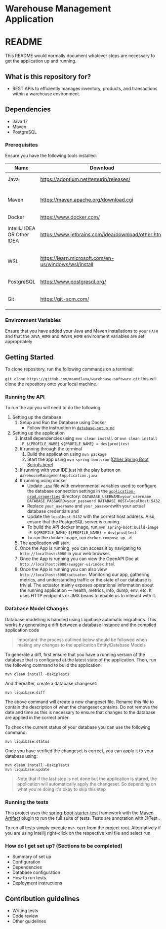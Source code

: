 # Warehouse Management Application


# README

This README would normally document whatever steps are necessary to get the application up and running.

## What is this repository for?

- REST APIs to efficiently manages inventory, products, and transactions within a warehouse environment.

## Dependencies

- Java 17
- Maven
- PostgreSQL

### Prerequisites

Ensure you have the following tools installed:

| Name                        | Download                                              |                                             |
|-----------------------------|-------------------------------------------------------|---------------------------------------------|
| Java                        | https://adoptium.net/temurin/releases/                | JDK 17 or newer                             |
| Maven                       | https://maven.apache.org/download.cgi                 | Download the Binary and extract as needed   |
| Docker                      | https://www.docker.com/                               |                                             |
| IntelliJ IDEA OR Other IDEA | https://www.jetbrains.com/idea/download/other.html    | IntelliJ The community edition is also fine |
| WSL                         | https://learn.microsoft.com/en-us/windows/wsl/install | If using Windows and Docker+WSL             |
| PostgreSQL                  | https://www.postgresql.org/                           | Needed to run local DB                      |
| Git                         | https://git-scm.com/                                  | Needed to clone repository                  |

### Environment Variables

Ensure that you have added your Java and Maven installations to your `PATH` and that the `JAVA_HOME` and `MAVEN_HOME`
environment variables are set appropriately

## Getting Started

To clone repository, run the following commands on a terminal:

`git clone https://github.com/msundlana/warehouse-software.git` this will clone the repository onto your local machine.

### Running the API

To run the api you will need to do the following

1. Setting up the database
    1. Setup and Run the Database using Docker
        - Follow the instruction in [`database-setup.md`](./docker/database/database-setup.md)
2. Setting up the application
    1. Install dependencies using `mvn clean install` or `mvn clean install -P ${PROFILE_NAME}`
       `${PROFILE_NAME} = dev|prod|test`
    2. If running through the terminal
        1. Build the application using `mvn package`
        2. Start the app
           using `mvn spring-boot:run` ([Other Spring Boot Scripts here](https://docs.spring.io/spring-boot/docs/current/maven-plugin/reference/htmlsingle/#goals))
    3. If running with your IDE just hit the play button on `WarehouseManagementApplication.java`
    4. If running using docker 
       - Update [`.env`](.env) file with environmental variables used to configure the database 
        connection settings in the [`application-prod.properties`](./src/main/resources/application-prod.properties) directory:
        `DATABASE_USERNAME=your_username
         DATABASE_PASSWORD=your_password
         DATABASE_HOST=localhost:5432`
       - Replace `your_username` and `your_password`with your actual database credentials and
       - Update the `localhost:5432` with the correct host address. Also, ensure that the PostgreSQL server is running.
       - To build the API docker image, run  `mvn spring-boot:build-image -P ${PROFILE_NAME}`
         `${PROFILE_NAME} = dev|prod|test`
       - To run the docker image, run `docker-compose up -d`
   5. The application will start
   6. Once the App is running, you can access it by navigating to `http://localhost:8080` in your web browser. 
   7. Once the App is running you can view the OpenAPI Doc at `http://localhost:8080/swagger-ui/index.html`
   8. Once the App is running you can also view `http://localhost:8080/actuator`. Monitoring our app, gathering
       metrics, and understanding traffic or the state of our database is trivial.
       The actuator mainly exposes operational information about the running application — health, metrics, info, dump,
       env, etc. It uses HTTP endpoints or JMX beans to enable us to interact with it.

### Database Model Changes

Database modelling is handled using Liquibase automatic migrations. This works by generating a diff between a database
instance and the compiled application code

> Important: the process outlined below should be followed when making any changes to the application Entity/Database
> Models

To generate a diff, first ensure that you have a running version of the database that is configured at the latest state
of the application. Then, run the following command to build the application:

```shell
mvn clean install -DskipTests
```

And thereafter, create a database changeset:

```shell
mvn liquibase:diff
```

The above command will create a new changeset file. Rename this file to contain the description of what the changeset
contains. Do not remove the date and time as this is necessary to ensure that changes to the database are applied in the
correct order

To check the current status of your database you can use the following command:

```shell
mvn liquibase:status
```

Once you have verified the changeset is correct, you can apply it to your database using:

```shell
mvn clean install -DskipTests
mvn liquibase:update
```

> Note that if the last step is not done but the application is stared, the application will automatically apply the
> changeset. So depending on what you're doing it's okay to skip this step

### Running the tests

This project uses the [spring-boot-starter-test](https://docs.spring.io/spring-boot/docs/1.5.7.RELEASE/reference/html/boot-features-testing.html) framework with the
[Maven Artifact](https://mvnrepository.com/artifact/org.springframework.boot/spring-boot-starter-test) plugin to run the full suite of tests.
Tests are annotation with @Test .

To run all tests simply execute `mvn test` from the project root. Alternatively if you are using Intellij right-click on the respective xml file and select run.

### How do I get set up? (Sections to be completed)

- Summary of set up
- Configuration
- Dependencies
- Database configuration
- How to run tests
- Deployment instructions

## Contribution guidelines

- Writing tests
- Code review
- Other guidelines






